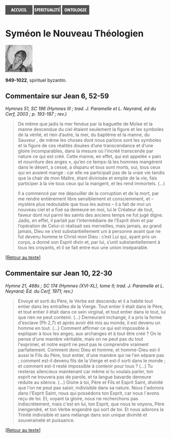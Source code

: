 [<img src="/images/accueil.png">](/)
[<img src="/images/spiritualite.png">](/pages/spiritualite.html)
[<img src="/images/ontologie.png">](/pages/ontologie.html)

# Syméon le Nouveau Théologien

[<img src="/images/symeonlenouveautheologien.png">](https://fr.wikipedia.org/wiki/Sym%C3%A9on_le_Nouveau_Th%C3%A9ologien)

**949\-1022**, spirituel byzantin.


## Commentaire sur Jean 6, 52-59 <a name="jean-6-52-59"></a>
*Hymnes 51, SC 196 (Hymnes III ; trad. J. Paramelle et L. Neyrand, éd du Cerf, 2003 ; p. 193-197 ; rev.)*

>De même que jadis la mer fendue par la baguette de Moïse et la manne descendue du ciel étaient seulement la figure et les symboles de la vérité, et rien d’autre, la mer, du baptême et la manne, du Sauveur , de même les choses dont nous parlons sont les symboles et la figure de ces réalités douées d’une transcendance et d’une gloire incomparables, dans la mesure où l’incréé transcende par nature ce qui est créé. Cette manne, en effet, qui est appelée « pain et nourriture des anges », qu’en ce temps-là les hommes mangèrent dans le désert, a cessé, a disparu et tous sont morts, oui, tous ceux qui en avaient mangé : car elle ne participait pas de la vraie vie tandis que la chair de mon Maître, étant divinisée et emplie de la vie, fais participer à la vie tous ceux qui la mangent, et les rend immortels. (…)
>
>Il a commencé par me dépouiller de la corruption et de la mort, par me rendre entièrement libre sensiblement et consciemment, et – mystère plus redoutable que tous les autres – il a fait de moi un nouveau ciel et a fixé sa demeure en moi, lui le Créateur de tout, faveur dont nul parmi les saints des anciens temps ne fut jugé digne. Jadis, en effet, il parlait par l’intermédiaire de l’Esprit divin et par l’opération de Celui-ci réalisait ses merveilles, mais jamais, au grand jamais, Dieu ne s’est substantiellement uni à personne avant que ne fut devenu homme le Christ mon Dieu : c’est Lui qui, ayant pris un corps, a donné son Esprit divin et, par lui, s’unit substantiellement à tous les croyants, et il se fait entre eux une union inséparable.

[[Retour au texte](/pages/nouveautestament.html#jean-6-52-59)]


## Commentaire sur Jean 10, 22-30 <a name="jean-10-22-30"></a>
*Hymne 21, 468s ; SC 174 (Hymnes (XVI-XL), tome II; trad. J. Paramelle et L. Neyrand; Éd. du Cerf, 1971; rev.)*

>Envoyé et sorti du Père, le Verbe est descendu et il a habité tout entier dans les entrailles de la Vierge. Tout entier il était dans le Père, et tout entier il était dans ce sein virginal, et tout entier dans le tout, lui que rien ne peut contenir. (...) Demeurant inchangé, il a pris la forme d'esclave (Ph 2,7) et après avoir été mis au monde, il est devenu un homme en tout. (...) Comment affirmer ce qui est impossible à expliquer à tous les anges, aux archanges et à tout être créé ? On le pense d'une manière véritable, mais on ne peut pas du tout l'exprimer, et notre esprit ne peut pas le comprendre vraiment parfaitement. Comment donc Dieu et homme, et homme-Dieu est-il aussi le Fils du Père, tout entier, d'une manière qui ne l'en sépare pas ; comment est-il devenu fils de la Vierge et est-il sorti dans le monde ; et comment est-il resté impossible à contenir pour tous ? (...) Tu resteras silencieux maintenant car même si tu voulais parler, ton esprit ne trouvera pas de parole, et ta langue bavarde demeure réduite au silence. (...) Gloire à toi, Père et Fils et Esprit Saint, divinité que l'on ne peut pas saisir, indivisible dans sa nature. Nous t'adorons dans l'Esprit Saint, nous qui possédons ton Esprit, car nous l'avons reçu de toi. Et, voyant ta gloire, nous ne recherchons pas indiscrètement, mais c'est en lui, ton Esprit, que nous te voyons, Père inengendré, et ton Verbe engendré qui sort de toi. Et nous adorons la Trinité indivisible et sans mélange dans son unique divinité et souveraineté et puissance.

[[Retour au texte](/pages/nouveautestament.html#jean-10-22-30)]